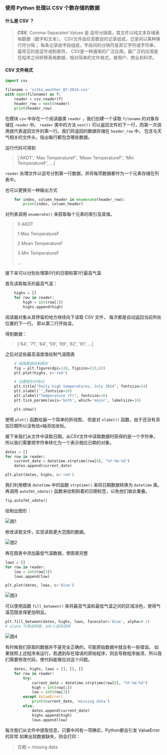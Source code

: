 ### 使用 Python 处理以 CSV 个数存储的数据

#### 什么是 CSV ？

> **CSV**, Comma-Separated Values 是 逗号分隔值，其文件以纯文本存储表格数据（数字和文本）。
> CSV文件由任意数目的记录组成，记录间以某种换行符分隔；
> 每条记录由字段组成，字段间的分隔符是其它字符或字符串，最常见的是逗号或制表符。
> CSV是一种通用的广泛应用。最广泛的应用是在程序之间转移表格数据、相对简单的文件格式，被用户、商业和科学。

#### CSV 文件格式

```python
import csv

filename = 'sitka_weather_07-2014.csv'
with open(filename) as f:
    reader = csv.reader(f)
    header_row = next(reader)
    print(header_row)
```

在模块 `csv` 中存在一个阅读器类 `reader` ，我们创建一个读取 `filename` 的对象存储在 `reader` 中。
`reader` 类中的方法 `next()` 可以返回文件的下一行，而第一次调用就代表返回文件的第一行。我们将返回的数据存储在 `header_row` 中，
包含与天气相关的文件头，指出每行都包含哪些数据。

运行代码可得到

> ['AKDT', 'Max TemperatureF', 'Mean TemperatureF', 'Min TemperatureF', ...]

`reader` 处理文件以逗号分割第一行数据，并将每项数据都作为一个元素存储在列表中。

也可以更换另一种输出方式

```python
    for index, column_header in enumerate(header_row):
        print(index, column_header)
```
对列表调用 `enumerate()` 来获取每个元素的索引及其值。

> 0 AKDT
>
> 1 Max TemperatureF
>
> 2 Mean TemperatureF
>
> 3 Min TemperatureF
>
>...

接下来可以分别处理第0行的日期和第1行最高气温

首先读取每天的最高气温：

```python
    highs = []
    for row in reader:
        high = int(row[1])
        highs.append(high)
```

阅读器对象从其停留的地方继续向下读取 CSV 文件， 每次都是自动返回当前所处位置的下一行。
即从第二行开始读。

得到数据：
> ['64', '71', '64', '59', '69', '62', '61', ...]

之后对这些最高温度值绘制气温图表

```python
    # 根据数据绘制图形
    fig = plt.figure(dpi=128, figsize=(10,6))
    plt.plot(highs, c='red')

    # 设置图形的格式
    plt.title("Daily high temperatures, July 2014", fontsize=24)
    plt.xlabel('',fontsize=16)
    plt.ylabel("Temperature (F)", fontsize=16)
    plt.tick_params(axis='both', which='major', labelsize=16)

    plt.show()
```
使用 `plot()` 函数绘画一个简单的折线图，
但是对 `xlabel()` 函数，由于还没有添加日期所以没有给x轴添加坐标。

接下来我们从文件中读取日期。从CSV文件中读取数据时获得的是一个字符串，
所以我们需要把字符串转化为一个表示相应日期的对象。

```python
dates = []
for row in reader:
    current_date = datetime.strptime(row[0], "%Y-%m-%d")
    dates.append(current_date)

plt.plot(dates, highs, c='red')
```

我们利用模块 `datetime` 中的函数 `strptime()` 来将日期数据转换为 `datetime` 类。
再调用 `autofmt_xdate()` 函数来绘制斜着的日期标签，以免他们彼此重叠。
```python
fig.autofmt_xdate()
``` 

绘制出图形：

![图1](C:\Users\wohez\Documents\GitHub\LearningProject_Python_Spring_2020\data\CSV\1.jpg)

修改读取文件，实现读取更大范围的数据。

![图2](C:\Users\wohez\Documents\GitHub\LearningProject_Python_Spring_2020\data\CSV\2.jpg)

再在图表中添加最低气温数据，使图表完整
```python
lows = []
for row in reader:
    low = int(row[3])
    lows.append(low)

plt.plot(dates, lows, c='blue')
```
![图3](C:\Users\wohez\Documents\GitHub\LearningProject_Python_Spring_2020\data\CSV\3.jpg)

可以使用函数 `fill_between()` 来将最高气温和最低气温之间的区域涂色，使得气温范围变得更加明显。

```python
plt.fill_between(dates, highs, lows, facecolor='blue', alpha=0.1)
# alpha 代表透明度，从0~1逐渐透明
```

![图4](C:\Users\wohez\Documents\GitHub\LearningProject_Python_Spring_2020\data\CSV\4.jpg)

有时候我们获取的数据并不是完全正确的，可能原始数据中就会有一些错误。
如果按照上述程序来运行，若遇到存在错误的原始程序，则会导致程序崩溃，所以我们需要修改代码，使代码能够应对这个问题。

```python
    dates, highs, lows = [], [], []
    for row in reader:
        try:
            current_date = datetime.strptime(row[0], "%Y-%m-%d")
            high = int(row[1])
            low = int(row[3])
        except ValueError:
            print(current_date, 'missing data')
        else:
            dates.append(current_date)
            highs.append(high)
            lows.append(low)
```
每次我们从文件中提取信息，只要中间有一项确实，Python都会引发 ValueError 的异常
如果出现数据缺失，则会打印：
> 日期 + missing data